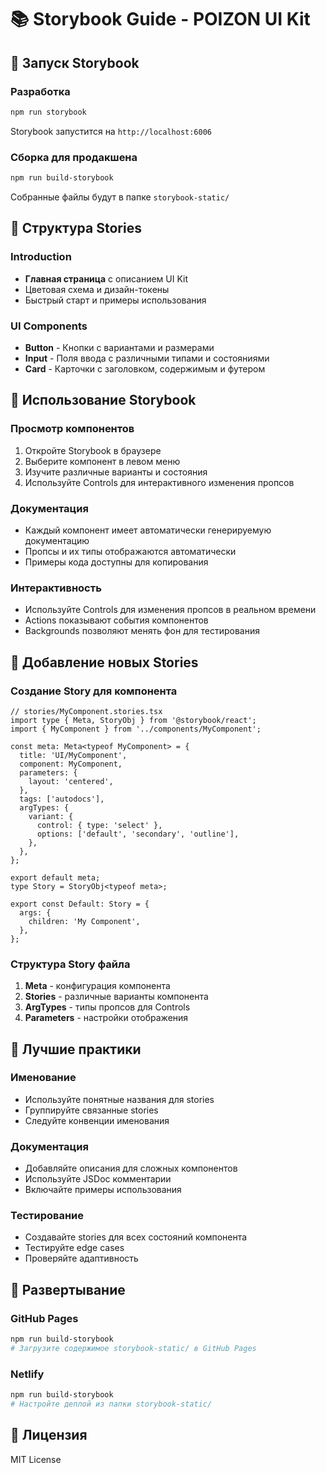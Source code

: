 # 📚 Storybook Guide - POIZON UI Kit

## 🚀 Запуск Storybook

### Разработка
```bash
npm run storybook
```
Storybook запустится на `http://localhost:6006`

### Сборка для продакшена
```bash
npm run build-storybook
```
Собранные файлы будут в папке `storybook-static/`

## 📖 Структура Stories

### Introduction
- **Главная страница** с описанием UI Kit
- Цветовая схема и дизайн-токены
- Быстрый старт и примеры использования

### UI Components
- **Button** - Кнопки с вариантами и размерами
- **Input** - Поля ввода с различными типами и состояниями
- **Card** - Карточки с заголовком, содержимым и футером

## 🎨 Использование Storybook

### Просмотр компонентов
1. Откройте Storybook в браузере
2. Выберите компонент в левом меню
3. Изучите различные варианты и состояния
4. Используйте Controls для интерактивного изменения пропсов

### Документация
- Каждый компонент имеет автоматически генерируемую документацию
- Пропсы и их типы отображаются автоматически
- Примеры кода доступны для копирования

### Интерактивность
- Используйте Controls для изменения пропсов в реальном времени
- Actions показывают события компонентов
- Backgrounds позволяют менять фон для тестирования

## 🔧 Добавление новых Stories

### Создание Story для компонента
```tsx
// stories/MyComponent.stories.tsx
import type { Meta, StoryObj } from '@storybook/react';
import { MyComponent } from '../components/MyComponent';

const meta: Meta<typeof MyComponent> = {
  title: 'UI/MyComponent',
  component: MyComponent,
  parameters: {
    layout: 'centered',
  },
  tags: ['autodocs'],
  argTypes: {
    variant: {
      control: { type: 'select' },
      options: ['default', 'secondary', 'outline'],
    },
  },
};

export default meta;
type Story = StoryObj<typeof meta>;

export const Default: Story = {
  args: {
    children: 'My Component',
  },
};
```

### Структура Story файла
1. **Meta** - конфигурация компонента
2. **Stories** - различные варианты компонента
3. **ArgTypes** - типы пропсов для Controls
4. **Parameters** - настройки отображения

## 🎯 Лучшие практики

### Именование
- Используйте понятные названия для stories
- Группируйте связанные stories
- Следуйте конвенции именования

### Документация
- Добавляйте описания для сложных компонентов
- Используйте JSDoc комментарии
- Включайте примеры использования

### Тестирование
- Создавайте stories для всех состояний компонента
- Тестируйте edge cases
- Проверяйте адаптивность

## 🚀 Развертывание

### GitHub Pages
```bash
npm run build-storybook
# Загрузите содержимое storybook-static/ в GitHub Pages
```

### Netlify
```bash
npm run build-storybook
# Настройте деплой из папки storybook-static/
```

## 📄 Лицензия

MIT License
